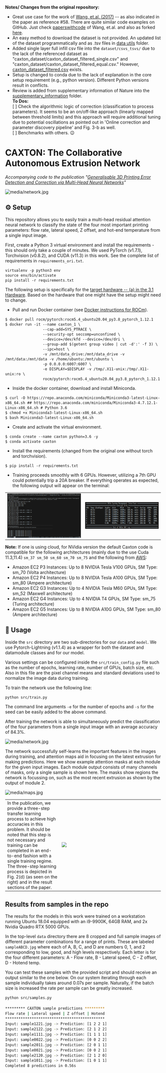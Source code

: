 __Notes/ Changes from the original repository:__  
- Great use case for the work of [Wang, et.al. (2017)](https://arxiv.org/pdf/1704.06904.pdf) -- as also indicated in the paper as reference #58. There are quite similar code examples on GitHub. Just check [paperswithcode](https://paperswithcode.com/paper/residual-attention-network-for-image) of Wang, et.al. and also as forked [here](https://github.com/bankh/ResidualAttentionNetwork-PyTorch).  
- An easy method to download the dataset is not provided. An updated list of the dataset programmatically and as .tsv files in [data utils](./data/utils) folder. 
- Added single layer full infill csv file into the `dataset/csvs_tsvs/` due to the lack of the referenced dataset as "caxton_dataset/caxton_dataset_filtered_single.csv" and "caxton_dataset/caxton_dataset_filtered_equal.csv." However, [caxton_dataset_filtered.csv](https://www.repository.cam.ac.uk/bitstreams/54554b08-6ac5-495f-8d51-9c614d6839f7/download) exists.
- Setup is changed to conda due to the lack of explanation in the core setup requirement (e.g., python version). Different Python versions result in conflicts.  
- Review is added from supplementary information of Nature into the [supplementary_information](./supplementary_information/) folder.  
__To Dos:__  
[ ] Check the algorithmic logic of correction (classification to process parameters). It seems to be an on/off-like approach (linearly mapped between threshold limits) and this approach will require additional tuning due to potential oscillations as pointed out in 'Online correction and parameter discovery pipeline' and Fig. 3-b as well.  
[ ] Benchmarks with others. 😉  

# CAXTON: The Collaborative Autonomous Extrusion Network

_Accompanying code to the publication "[Generalisable 3D Printing Error Detection and Correction via Multi-Head Neural Networks](https://www.nature.com/articles/s41467-022-31985-y)"_

![media/network.jpg](media/network.jpg)

## ⚙️ Setup

This repository allows you to easily train a multi-head residual attention neural network to classify the state of the four most important printing parameters: flow rate, lateral speed, Z offset, and hot-end temperature from a single input image.

First, create a Python 3 virtual environment and install the requirements - this should only take a couple of minutes. We used PyTorch (v1.7.1), Torchvision (v0.8.2), and CUDA (v11.3) in this work. See the complete list of requirements in `requirements_ori.txt`. 

```
virtualenv -p python3 env
source env/bin/activate
pip install -r requirements.txt
```

The following setup is specifically for the [target hardware -- (a) in the 3.1 Hardware](https://github.com/bankh/GPU_Compute#31-hardware). Based on the hardware that one might have the setup might need to change.  

- Pull and run Docker container (see [Docker instructions for ROCm](https://github.com/bankh/GPU_Compute/blob/main/Docker_images/AMD/readMe.md)).  
```
$ docker pull rocm/pytorch:rocm5.4_ubuntu20.04_py3.8_pytorch_1.12.1
$ docker run -it --name caxton_1 \
                 --cap-add=SYS_PTRACE \
                 --security-opt seccomp=unconfined \
                 --device=/dev/kfd --device=/dev/dri \
                 --group-add $(getent group video | cut -d':' -f 3) \
                 --ipc=host \
                 -v /mnt/data_drive:/mnt/data_drive -v /mnt/data:/mnt/data -v /home/ubuntu:/mnt/ubuntu \
                 -p 0.0.0.0:6007:6007 \
                 -e DISPLAY=$DISPLAY -v /tmp/.X11-unix:/tmp/.X11-unix:ro \
                 rocm/pytorch:rocm5.4_ubuntu20.04_py3.8_pytorch_1.12.1
```

- Inside the docker container, download and install Miniconda.  
```
$ curl -O https://repo.anaconda.com/miniconda/Miniconda3-latest-Linux-x86_64.sh ## https://repo.anaconda.com/miniconda/Miniconda3-4.7.12.1-Linux-x86_64.sh # Python 3.6
$ chmod +x Miniconda3-latest-Linux-x86_64.sh
$ bash Miniconda3-latest-Linux-x86_64.sh
```

- Create and activate the virtual environment.  
```
$ conda create --name caxton python=3.6 -y
$ conda activate caxton
```

- Install the requirements (changed from the original one without torch and torchvision).  

```
$ pip install -r requirements.txt
```

- Training proceeds smoothly with 6 GPUs. However, utilizing a 7th GPU could potentially trip a 20A breaker. If everything operates as expected, the following output will appear on the terminal:  
 
<table style="width:100%;">
    <tr>
        <td style="width:50%;"><img src="./media/training_in_progress_Caxton.PNG" style="width:100%;"></td>
        <td style="width:50%;"><img src="./media/rocm_smi.PNG" style="width:100%;"></td>
    </tr>
</table>

__Note:__ If one is using cloud, for NVidia version the default Caxton code is compatible for the following architectures 
(mainly due to the use Cuda 11.3,11.4) `sm_37 sm_50 sm_60 sm_70 sm_75` and the following from [AWS](https://docs.aws.amazon.com/dlami/latest/devguide/gpu.html):  
- Amazon EC2 P3 Instances: Up to 8 NVIDIA Tesla V100 GPUs, SM Type: sm_70 (Volta architecture)  
- Amazon EC2 P4 Instances: Up to 8 NVIDIA Tesla A100 GPUs, SM Type: sm_80 (Ampere architecture)  
- Amazon EC2 G3 Instances: Up to 4 NVIDIA Tesla M60 GPUs, SM Type: sm_52 (Maxwell architecture)  
- Amazon EC2 G4 Instances: Up to 4 NVIDIA T4 GPUs, SM Type: sm_75 (Turing architecture)  
- Amazon EC2 G5 Instances: Up to 8 NVIDIA A10G GPUs, SM Type: sm_80 (Ampere architecture)  

## 🏃 Usage

Inside the `src` directory are two sub-directories for our `data` and `model`. We use Pytorch-Lightning (v1.1.4) as a wrapper for both the dataset and datamodule classes and for our model.

Various settings can be configured inside the `src/train_config.py` file such as the number of epochs, learning rate, number of GPUs, batch size, etc. Also in this file are the pixel channel means and standard deviations used to normalize the image data during training. 

To train the network use the following line:

```
python src/train.py
```

The command line arguments `-e` for the number of epochs and `-s` for the seed can be easily added to the above command.

After training the network is able to simultaneously predict the classification of the four parameters from a single input image with an average accuracy of 84.3%.

![media/network.jpg](media/confusion_matrices.jpg)

The network successfully self-learns the important features in the images during training, and attention maps aid in focusing on the latest extrusion for making predictions. Here we show example attention masks at each module for the given input images. Each module output consists of many channels of masks, only a single sample is shown here. The masks show regions the network is focussing on, such as the most recent extrusion as shown by the output of module 2.

![media/maps.jpg](media/maps.jpg)


<table style="width:100%;">
    <tr>
        <td style="width:35%;">In the publication, we provide a three-step transfer learning process to achieve high accuracies in this problem. It should be noted that this step is not necessary and training can be completed in an end-to-end fashion with a single training regime.</br>
The three-step learning process is depicted in Fig. 2(d) (as seen on the right) and in the result sections of the paper.</td>
        <td style="width:65%;"><img src="https://github.com/bankh/caxton/assets/9688867/0036a3af-8995-4efe-9cb5-04986c2dec15" style="width:100%;"></td>
    </tr>
</table>


## Results from samples in the repo

The results for the models in this work were trained on a workstation running Ubuntu 18.04 equipped with an i9-9900K, 64GB RAM, and 2x Nvidia Quadro RTX 5000 GPUs.

In the top-level `data` directory there are 8 cropped and full sample images of different parameter combinations for a range of prints. These are labeled `sampleABCD.jpg` where each of A, B, C, and D are numbers 0, 1, and 2 corresponding to low, good, and high levels respectively. Each letter is for the four different parameters: A - Flow rate, B - Lateral speed, C - Z offset, D - Hotend temp.

You can test these samples with the provided script and should receive an output similar to the one below. On our system iterating through each sample individually takes around 0.07s per sample. Naturally, if the batch size is increased the rate per sample can be greatly increased.

```bash
python src/samples.py

********* CAXTON sample predictions *********
Flow rate | Lateral speed | Z offset | Hotend
*********************************************
Input: sample1221.jpg -> Prediction: [1 2 2 1]
Input: sample2122.jpg -> Prediction: [2 1 2 2]
Input: sample1111.jpg -> Prediction: [1 1 1 1]
Input: sample0022.jpg -> Prediction: [0 0 2 2]
Input: sample2011.jpg -> Prediction: [2 0 1 1]
Input: sample0021.jpg -> Prediction: [0 0 2 1]
Input: sample2120.jpg -> Prediction: [2 1 2 0]
Input: sample1011.jpg -> Prediction: [1 0 1 1]
Completed 8 predictions in 0.56s
```
